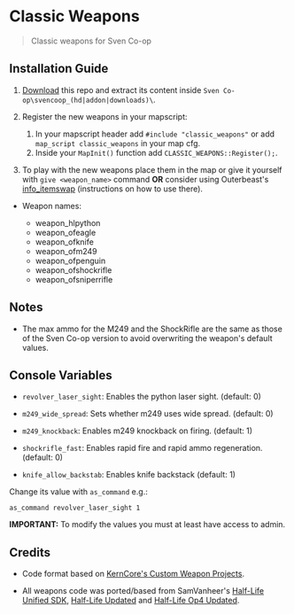 # Classic Weapons

> Classic weapons for Sven Co-op

## Installation Guide

1. [Download](https://github.com/Rizulix/Classic-Weapons/archive/refs/heads/main.zip) this repo and extract its content inside `Sven Co-op\svencoop_(hd|addon|downloads)\`.

2. Register the new weapons in your mapscript:

	1. In your mapscript header add `#include "classic_weapons"` or add `map_script classic_weapons` in your map cfg.
	2. Inside your `MapInit()` function add `CLASSIC_WEAPONS::Register();`.

3. To play with the new weapons place them in the map or give it yourself with `give <weapon_name>` command **OR** consider using Outerbeast's [info_itemswap](https://github.com/Outerbeast/Entities-and-Gamemodes/blob/master/info_itemswap.as) (instructions on how to use there).

* Weapon names:

	- weapon_hlpython
	- weapon_ofeagle
	- weapon_ofknife
	- weapon_ofm249
	- weapon_ofpenguin
	- weapon_ofshockrifle
	- weapon_ofsniperrifle

## Notes

- The max ammo for the M249 and the ShockRifle are the same as those of the Sven Co-op version to avoid overwriting the weapon's default values.

## Console Variables

- `revolver_laser_sight`: Enables the python laser sight. (default: 0)

- `m249_wide_spread`: Sets whether m249 uses wide spread. (default: 0)

- `m249_knockback`: Enables m249 knockback on firing. (default: 1)

- `shockrifle_fast`: Enables rapid fire and rapid ammo regeneration. (default: 0)

- `knife_allow_backstab`: Enables knife backstack (default: 1)

Change its value with `as_command` e.g.:

`as_command revolver_laser_sight 1`

**IMPORTANT:** To modify the values you must at least have access to admin.

## Credits

* Code format based on [KernCore's Custom Weapon Projects](https://github.com/KernCore91#sven-co-op-plugins).

* All weapons code was ported/based from SamVanheer's [Half-Life Unified SDK](https://github.com/SamVanheer/halflife-unified-sdk), [Half-Life Updated](https://github.com/SamVanheer/halflife-updated) and [Half-Life Op4 Updated](https://github.com/SamVanheer/halflife-op4-updated).
